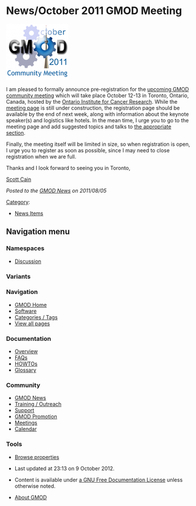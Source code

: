 



<span id="top"></span>




# <span dir="auto">News/October 2011 GMOD Meeting</span>











[<img
src="https://raw.githubusercontent.com/GMOD/gmod.github.io/main/mediawiki/images/thumb/e/e2/October2011Logo.png/170px-October2011Logo.png"
srcset="https://raw.githubusercontent.com/GMOD/gmod.github.io/main/mediawiki/images/thumb/e/e2/October2011Logo.png/255px-October2011Logo.png 1.5x, https://raw.githubusercontent.com/GMOD/gmod.github.io/main/mediawiki/images/thumb/e/e2/October2011Logo.png/340px-October2011Logo.png 2x"
width="170" height="153" alt="October 2011 GMOD Meeting" />](../October_2011_GMOD_Meeting "October 2011 GMOD Meeting")



I am pleased to formally announce pre-registration for the [upcoming
GMOD community
meeting](../October_2011_GMOD_Meeting "October 2011 GMOD Meeting") which
will take place October 12-13 in Toronto, Ontario, Canada, hosted by the
<a href="http://oicr.on.ca" class="external text" rel="nofollow">Ontario
Institute for Cancer Research</a>. While the [meeting
page](../October_2011_GMOD_Meeting "October 2011 GMOD Meeting") is still
under construction, the registration page should be available by the end
of next week, along with information about the keynote speaker(s) and
logistics like hotels. In the mean time, I urge you to go to the meeting
page and add suggested topics and talks to [the appropriate
section](../October_2011_GMOD_Meeting#Suggested_agenda_items "October 2011 GMOD Meeting").

Finally, the meeting itself will be limited in size, so when
registration is open, I urge you to register as soon as possible, since
I may need to close registration when we are full.

Thanks and I look forward to seeing you in Toronto,

[Scott Cain](../User%3AScott "User%3AScott")

  



*Posted to the [GMOD News](../GMOD_News "GMOD News") on 2011/08/05*






[Category](../Special%3ACategories "Special%3ACategories"):

- [News Items](../Category%3ANews_Items "Category%3ANews Items")






## Navigation menu



### Namespaces


- <span id="ca-talk"><a
  href="http://gmod.org/mediawiki/index.php?title=Talk:News/October_2011_GMOD_Meeting&amp;action=edit&amp;redlink=1"
  accesskey="t"
  title="Discussion about the content page [t]">Discussion</a></span>


### 

### Variants[](#)








<a href="../Main_Page"
style="background-image: url(../../images/GMOD-cogs.png);"
title="Visit the main page"></a>


### Navigation



- <span id="n-GMOD-Home">[GMOD Home](../Main_Page)</span>
- <span id="n-Software">[Software](../GMOD_Components)</span>
- <span id="n-Categories-.2F-Tags">[Categories /
  Tags](../Categories)</span>
- <span id="n-View-all-pages">[View all
  pages](../Special:AllPages)</span>




### Documentation



- <span id="n-Overview">[Overview](../Overview)</span>
- <span id="n-FAQs">[FAQs](../Category%3AFAQ)</span>
- <span id="n-HOWTOs">[HOWTOs](../Category%3AHOWTO)</span>
- <span id="n-Glossary">[Glossary](../Glossary)</span>




### Community



- <span id="n-GMOD-News">[GMOD News](../GMOD_News)</span>
- <span id="n-Training-.2F-Outreach">[Training /
  Outreach](../Training_and_Outreach)</span>
- <span id="n-Support">[Support](../Support)</span>
- <span id="n-GMOD-Promotion">[GMOD Promotion](../GMOD_Promotion)</span>
- <span id="n-Meetings">[Meetings](../Meetings)</span>
- <span id="n-Calendar">[Calendar](../Calendar)</span>




### Tools

- <span id="t-smwbrowselink"><a href="../Special%3ABrowse/News-2FOctober_2011_GMOD_Meeting"
  rel="smw-browse">Browse properties</a></span>



- <span id="footer-info-lastmod">Last updated at 23:13 on 9 October
  2012.</span>
<!-- - <span id="footer-info-viewcount">7,150 page views.</span> -->
- <span id="footer-info-copyright">Content is available under
  <a href="http://www.gnu.org/licenses/fdl-1.3.html" class="external"
  rel="nofollow">a GNU Free Documentation License</a> unless otherwise
  noted.</span>

<!-- -->

- <span id="footer-places-about">[About
  GMOD](../GMOD%3AAbout "GMOD%3AAbout")</span>

<!-- -->




